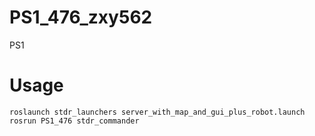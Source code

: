 # PS1_476_zxy562
PS1
# Usage
```
roslaunch stdr_launchers server_with_map_and_gui_plus_robot.launch
rosrun PS1_476 stdr_commander
```
